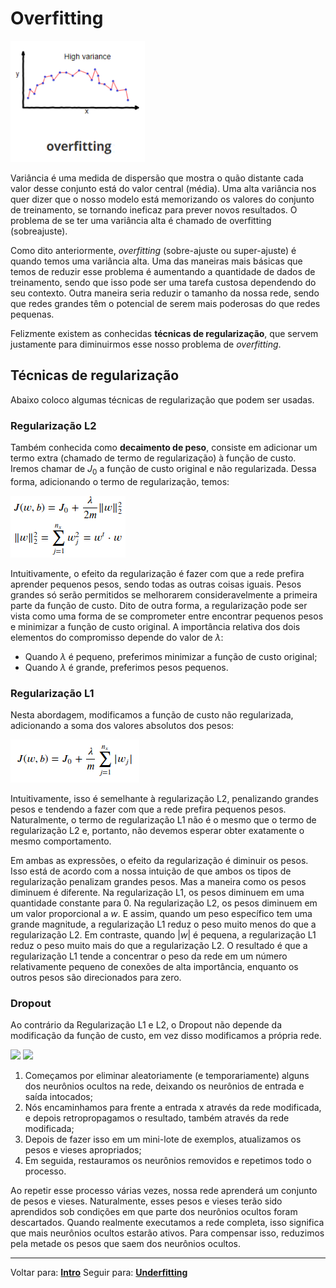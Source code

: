 # Overfitting

![img-overfitting](../../imgs/fit/overfitting.png)

Variância é uma medida de dispersão que mostra o quão distante cada valor desse conjunto está do valor central (média). Uma alta variância nos quer dizer que o nosso modelo está memorizando os valores do conjunto de treinamento, se tornando ineficaz para prever novos resultados. O problema de se ter uma variância alta é chamado de overfitting (sobreajuste).

Como dito anteriormente, _overfitting_ (sobre-ajuste ou super-ajuste) é quando temos uma variância alta. Uma das maneiras mais básicas que temos de reduzir esse problema é aumentando a quantidade de dados de treinamento, sendo que isso pode ser uma tarefa custosa dependendo do seu contexto. Outra maneira seria reduzir o tamanho da nossa rede, sendo que redes grandes têm o potencial de serem mais poderosas do que redes pequenas.

Felizmente existem as conhecidas **técnicas de regularização**, que servem justamente para diminuirmos esse nosso problema de _overfitting_.

## Técnicas de regularização

Abaixo coloco algumas técnicas de regularização que podem ser usadas.

### Regularização L2

Também conhecida como **decaimento de peso**, consiste em adicionar um termo extra (chamado de termo de regularização) à função de custo. Iremos chamar de $J_{0}$ a função de custo original e não regularizada. Dessa forma, adicionando o termo de regularização, temos:

![img-regularizacao-L2](../../imgs/regularizacao/regularizacao-L2.png)

Intuitivamente, o efeito da regularização é fazer com que a rede prefira aprender pequenos pesos, sendo todas as outras coisas iguais. Pesos grandes só serão permitidos se melhorarem consideravelmente a primeira parte da função de custo. Dito de outra forma, a regularização pode ser vista como uma forma de se comprometer entre encontrar pequenos pesos e minimizar a função de custo original. A importância relativa dos dois elementos do compromisso depende do valor de $\lambda$:

- Quando $\lambda$ é pequeno, preferimos minimizar a função de custo original;
- Quando $\lambda$ é grande, preferimos pesos pequenos.

### Regularização L1

Nesta abordagem, modificamos a função de custo não regularizada, adicionando a soma dos valores absolutos dos pesos:

![img-regularizacao-L1](../../imgs/regularizacao/regularizacao-L1.png)

Intuitivamente, isso é semelhante à regularização L2, penalizando grandes pesos e tendendo a fazer com que a rede prefira pequenos pesos. Naturalmente, o termo de regularização L1 não é o mesmo que o termo de regularização L2 e, portanto, não devemos esperar obter exatamente o mesmo comportamento.

Em ambas as expressões, o efeito da regularização é diminuir os pesos. Isso está de acordo com a nossa intuição de que ambos os tipos de regularização penalizam grandes pesos. Mas a maneira como os pesos diminuem é diferente. Na regularização L1, os pesos diminuem em uma quantidade constante para $0$. Na regularização L2, os pesos diminuem em um valor proporcional a $w$. E assim, quando um peso específico tem uma grande magnitude, a regularização L1 reduz o peso muito menos do que a regularização L2. Em contraste, quando $|w|$ é pequena, a regularização L1 reduz o peso muito mais do que a regularização L2. O resultado é que a regularização L1 tende a concentrar o peso da rede em um número relativamente pequeno de conexões de alta importância, enquanto os outros pesos são direcionados para zero.

### Dropout

Ao contrário da Regularização L1 e L2, o Dropout não depende da modificação da função de custo, em vez disso modificamos a própria rede.

<img src="https://i2.wp.com/deeplearningbook.com.br/wp-content/uploads/2018/07/rede.png?w=310" />
<img src="https://i0.wp.com/deeplearningbook.com.br/wp-content/uploads/2018/07/rede2.png?w=310" />

1. Começamos por eliminar aleatoriamente (e temporariamente) alguns dos neurônios ocultos na rede, deixando os neurônios de entrada e saída intocados;
2. Nós encaminhamos para frente a entrada x através da rede modificada, e depois retropropagamos o resultado, também através da rede modificada;
3. Depois de fazer isso em um mini-lote de exemplos, atualizamos os pesos e vieses apropriados;
4. Em seguida, restauramos os neurônios removidos e repetimos todo o processo.

Ao repetir esse processo várias vezes, nossa rede aprenderá um conjunto de pesos e vieses. Naturalmente, esses pesos e vieses terão sido aprendidos sob condições em que parte dos neurônios ocultos foram descartados. Quando realmente executamos a rede completa, isso significa que mais neurônios ocultos estarão ativos. Para compensar isso, reduzimos pela metade os pesos que saem dos neurônios ocultos.

----------

Voltar para: [**Intro**](intro.md)
Seguir para: [**Underfitting**](underfitting.md)
